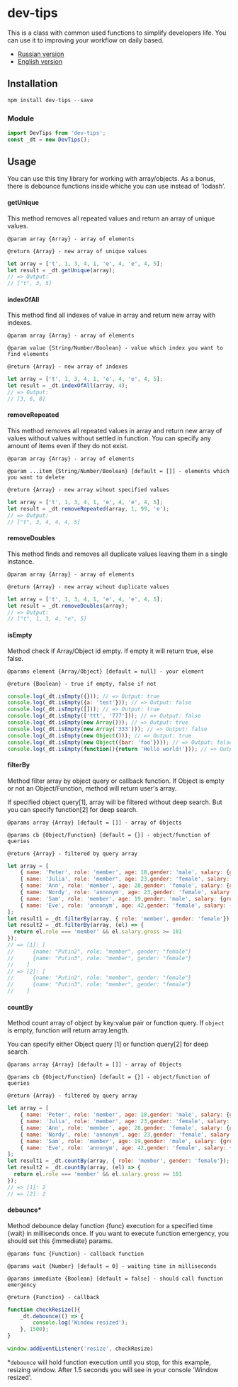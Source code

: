 # dev-tips

This is a class with common used functions to simplify developers life. You can use it to improving your workflow on daily based.

 - [Russian version](https://github.com/smyzin/dev-tips/lang/ru.md)
 - [English version](https://github.com/smyzin/dev-tips/lang/en.md)

## Installation

```js
npm install dev-tips --save
```

### Module

```js
import DevTips from 'dev-tips';
const _dt = new DevTips();
```

## Usage
You can use this tiny library for working with array/objects. As a bonus, there is debounce functions inside whiche you can use instead of 'lodash'.

#### getUnique
This method removes all repeated values and return an array of unique values.

`@param array {Array} - array of elements`

`@return {Array} - new array of unique values`

```js
let array = ['t', 1, 3, 4, 1, 'e', 4, 'e', 4, 5];
let result = _dt.getUnique(array);
// => Output:
// ["t", 3, 5]
```

#### indexOfAll
This method find all indexes of value in array and return new array with indexes.

`@param array {Array} - array of elements`

`@param value {String/Number/Boolean} - value which index you want to find elements`

`@return {Array} - new array of indexes`

```js
let array = ['t', 1, 3, 4, 1, 'e', 4, 'e', 4, 5];
let result = _dt.indexOfAll(array, 4);
// => Output:
// [3, 6, 8]
```

#### removeRepeated
This method removes all repeated values in array and return new array of values without values without settled in function. You can specify any amount of items even if they do not exist.

`@param array {Array} - array of elements`

`@param ...item {String/Number/Boolean} [default = []] - elements which you want to delete`

`@return {Array} - new array wihout specified values`

```js
let array = ['t', 1, 3, 4, 1, 'e', 4, 'e', 4, 5];
let result = _dt.removeRepeated(array, 1, 99, 'e');
// => Output:
// ["t", 3, 4, 4, 4, 5]
```

#### removeDoubles
This method finds and removes all duplicate values leaving them in a single instance.

`@param array {Array} - array of elements`

`@return {Array} - new array wihout duplicate values`

```js
let array = ['t', 1, 3, 4, 1, 'e', 4, 'e', 4, 5];
let result = _dt.removeDoubles(array);
// => Output:
// ["t", 1, 3, 4, "e", 5]
```

#### isEmpty
Method check if Array/Object id empty. If empty it will return true, else false.

`@params element {Array/Object} [default = null] - your element`

`@return {Boolean} - true if empty, false if not`

```js
console.log(_dt.isEmpty({})); // => Output: true
console.log(_dt.isEmpty({a: 'test'})); // => Output: false
console.log(_dt.isEmpty([])); // => Output: true
console.log(_dt.isEmpty(['ttt', '777'])); // => Output: false
console.log(_dt.isEmpty(new Array())); // => Output: true
console.log(_dt.isEmpty(new Array('333'))); // => Output: false
console.log(_dt.isEmpty(new Object())); // => Output: true
console.log(_dt.isEmpty(new Object({bar: 'foo'}))); // => Output: false
console.log(_dt.isEmpty(function(){return 'Hello world!'})); // => Output: true
```

#### filterBy
Method filter array by object query or callback function. If Object is empty or not an Object/Function, method will return  user's array.

If specified object query[1], array will be filtered without deep search. But you can specify function[2] for deep search.

`@params array {Array} [default = []] - array of Objects`

`@params cb {Object/Function} [default = {}] - object/function of queries`

`@return {Array} - filtered by query array`

```js
let array = [
    { name: 'Peter', role: 'member', age: 18,gender: 'male', salary: {gross: 100, amount: 79} },
    { name: 'Julia', role: 'member', age: 23,gender: 'female', salary: {gross: 101, amount: 79} },
    { name: 'Ann', role: 'member', age: 28,gender: 'female', salary: {gross: 100, amount: 99} },
    { name: 'Nordy', role: 'annonym', age: 23,gender: 'female', salary: {gross: 250, amount: 197} },
    { name: 'Sam', role: 'member', age: 19,gender: 'male', salary: {gross: 251, amount: 197} },
    { name: 'Eve', role: 'annonym', age: 42,gender: 'female', salary: {gross: 100, amount: 80} }
];
let result1 = _dt.filterBy(array, { role: 'member', gender: 'female'});
let result2 = _dt.filterBy(array, (el) => {
  return el.role === 'member' && el.salary.gross >= 101
});
// => [1]: [
//      {name: "Putin2", role: "member", gender: "female"}
//      {name: "Putin3", role: "member", gender: "female"}
//    ]
// => [2]: [
//      {name: "Putin2", role: "member", gender: "female"}
//      {name: "Putin3", role: "member", gender: "female"}
//    ]
```

#### countBy
Method count array of object by key:value pair or function query. If `object` is empty, function will return array.length.

You can specify either Object query [1] or function query[2] for deep search.

`@params array {Array} [default = []] - array of Objects`

`@params cb {Object/Function} [default = {}] - object/function of queries`

`@return {Array} - filtered by query array`

```js
let array = [
    { name: 'Peter', role: 'member', age: 18,gender: 'male', salary: {gross: 100, amount: 79} },
    { name: 'Julia', role: 'member', age: 23,gender: 'female', salary: {gross: 101, amount: 79} },
    { name: 'Ann', role: 'member', age: 28,gender: 'female', salary: {gross: 100, amount: 99} },
    { name: 'Nordy', role: 'annonym', age: 23,gender: 'female', salary: {gross: 250, amount: 197} },
    { name: 'Sam', role: 'member', age: 19,gender: 'male', salary: {gross: 251, amount: 197} },
    { name: 'Eve', role: 'annonym', age: 42,gender: 'female', salary: {gross: 100, amount: 80} }
];
let result1 = _dt.countBy(array, { role: 'member', gender: 'female'});
let result2 = _dt.countBy(array, (el) => {
  return el.role === 'member' && el.salary.gross >= 101
});
// => [1]: 2
// => [2]: 2
```

#### debounce*
Method debounce delay function {func} execution for a specified time {wait} in milliseconds once. If you want to execute function emergency, you should set this {immediate} params.

`@params func {Function} - callback function`

`@params wait {Number} [default = 0] - waiting time in milliseconds`

`@params immediate {Boolean} [default = false] - should call function emergency`

`@return {Function} - callback`

```js
function checkResize(){
    _dt.debounce(() => {
        console.log('Window resized');
    }, 1500);
}

window.addEventListener('resize', checkResize)
```

*`debounce` wiil hold function execution until you stop, for this example, resizing window. After 1.5 seconds you will see in your console 'Window resized'.
